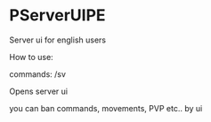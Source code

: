 # PServerUIPE
Server ui for english users

How to use:

commands: /sv

Opens server ui

you can ban commands, movements, PVP etc.. by ui
